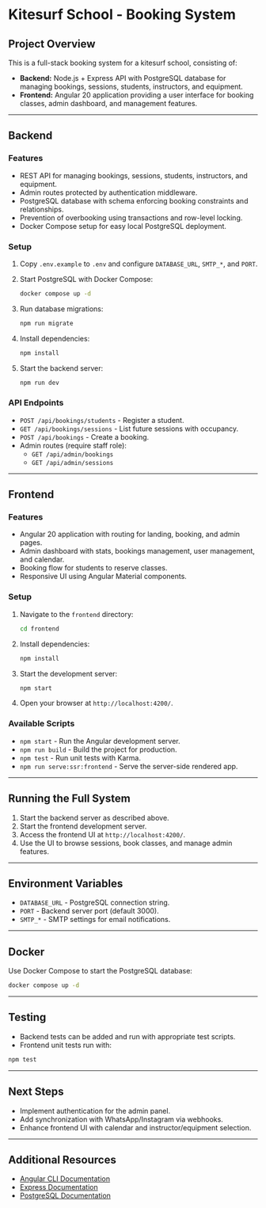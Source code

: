 # Kitesurf School - Booking System

## Project Overview

This is a full-stack booking system for a kitesurf school, consisting of:

- **Backend:** Node.js + Express API with PostgreSQL database for managing bookings, sessions, students, instructors, and equipment.
- **Frontend:** Angular 20 application providing a user interface for booking classes, admin dashboard, and management features.

---

## Backend

### Features

- REST API for managing bookings, sessions, students, instructors, and equipment.
- Admin routes protected by authentication middleware.
- PostgreSQL database with schema enforcing booking constraints and relationships.
- Prevention of overbooking using transactions and row-level locking.
- Docker Compose setup for easy local PostgreSQL deployment.

### Setup

1. Copy `.env.example` to `.env` and configure `DATABASE_URL`, `SMTP_*`, and `PORT`.
2. Start PostgreSQL with Docker Compose:

   ```bash
   docker compose up -d
   ```

3. Run database migrations:

   ```bash
   npm run migrate
   ```

4. Install dependencies:

   ```bash
   npm install
   ```

5. Start the backend server:

   ```bash
   npm run dev
   ```

### API Endpoints

- `POST /api/bookings/students` - Register a student.
- `GET /api/bookings/sessions` - List future sessions with occupancy.
- `POST /api/bookings` - Create a booking.
- Admin routes (require staff role):
  - `GET /api/admin/bookings`
  - `GET /api/admin/sessions`

---

## Frontend

### Features

- Angular 20 application with routing for landing, booking, and admin pages.
- Admin dashboard with stats, bookings management, user management, and calendar.
- Booking flow for students to reserve classes.
- Responsive UI using Angular Material components.

### Setup

1. Navigate to the `frontend` directory:

   ```bash
   cd frontend
   ```

2. Install dependencies:

   ```bash
   npm install
   ```

3. Start the development server:

   ```bash
   npm start
   ```

4. Open your browser at `http://localhost:4200/`.

### Available Scripts

- `npm start` - Run the Angular development server.
- `npm run build` - Build the project for production.
- `npm test` - Run unit tests with Karma.
- `npm run serve:ssr:frontend` - Serve the server-side rendered app.

---

## Running the Full System

1. Start the backend server as described above.
2. Start the frontend development server.
3. Access the frontend UI at `http://localhost:4200/`.
4. Use the UI to browse sessions, book classes, and manage admin features.

---

## Environment Variables

- `DATABASE_URL` - PostgreSQL connection string.
- `PORT` - Backend server port (default 3000).
- `SMTP_*` - SMTP settings for email notifications.

---

## Docker

Use Docker Compose to start the PostgreSQL database:

```bash
docker compose up -d
```

---

## Testing

- Backend tests can be added and run with appropriate test scripts.
- Frontend unit tests run with:

```bash
npm test
```

---

## Next Steps

- Implement authentication for the admin panel.
- Add synchronization with WhatsApp/Instagram via webhooks.
- Enhance frontend UI with calendar and instructor/equipment selection.

---

## Additional Resources

- [Angular CLI Documentation](https://angular.dev/tools/cli)
- [Express Documentation](https://expressjs.com/)
- [PostgreSQL Documentation](https://www.postgresql.org/docs/)
